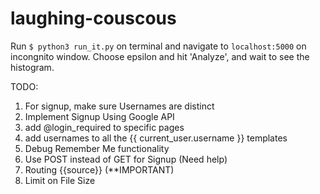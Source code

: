 # laughing-couscous

Run ```$ python3 run_it.py```  on terminal and navigate to ```localhost:5000``` on incongnito window. Choose epsilon and hit 'Analyze', and wait to see the histogram.

TODO:
1. For signup, make sure Usernames are distinct
2. Implement Signup Using Google API
3. add @login_required to specific pages
4. add usernames to all the {{ current_user.username }} templates
5. Debug Remember Me functionality
6. Use POST instead of GET for Signup (Need help)
7. Routing {{source}} (**IMPORTANT)
8. Limit on File Size